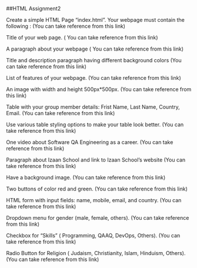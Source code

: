 ##HTML Assignment2

Create a simple HTML Page “index.html”. Your webpage must contain the following :
(You can take reference from this link)

Title of your web page. ( You can take reference from this link)

A paragraph about your webpage ( You can take reference from this link)

Title and description paragraph having different background colors (You can take reference from this link)

List of features of your webpage. (You can take reference from this link)

An image with width and height 500px*500px. (You can take reference from this link)

Table with your group member details: Frist Name, Last Name, Country, Email. (You can take reference from this link)

Use various table styling options to make your table look better. (You can take reference from this link)

One video about Software QA Engineering as a career. (You can take reference from this link)

Paragraph about Izaan School and link to Izaan School’s website (You can take reference from this link)

Have a background image. (You can take reference from this link)

Two buttons of color red and green. (You can take reference from this link)

HTML form with input fields: name, mobile, email, and country. (You can take reference from this link)

Dropdown menu for gender (male, female, others). (You can take reference from this link)

Checkbox for “Skills” ( Programming, QAAQ, DevOps, Others). (You can take reference from this link)

Radio Button for Religion ( Judaism, Christianity, Islam, Hinduism, Others). (You can take reference from this link)